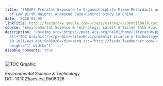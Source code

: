 ```yaml
---
title: '[ASAP] Prenatal Exposure to Organophosphate Flame Retardants and the Risk
  of Low Birth Weight: A Nested Case-Control Study in China'
date: '2020-03-05'
linkTitle: http://feedproxy.google.com/~r/acs/esthag/~3/9Vmtj1bNJJ0/acs.est.9b06026
source: 'Environmental Science & Technology: Latest Articles (ACS Publications)'
description: '<p><img src="https://pubs.acs.org/na101/home/literatum/publisher/achs/journals/content/esthag/0/esthag.ahead-of-print/acs.est.9b06026/20200305/images/medium/es9b06026_0001.gif"
  alt="TOC Graphic"/></p><div><cite>Environmental Science & Technology</cite></div><div>DOI:
  10.1021/acs.est.9b06026</div><img src="http://feeds.feedburner.com/~r/acs/esthag/~4/9Vmtj1bNJJ0"
  height="1" width="1" ...'
disable_comments: true
---
```

<p><img src="https://pubs.acs.org/na101/home/literatum/publisher/achs/journals/content/esthag/0/esthag.ahead-of-print/acs.est.9b06026/20200305/images/medium/es9b06026_0001.gif" alt="TOC Graphic"/></p><div><cite>Environmental Science & Technology</cite></div><div>DOI: 10.1021/acs.est.9b06026</div><img src="http://feeds.feedburner.com/~r/acs/esthag/~4/9Vmtj1bNJJ0" height="1" width="1" ...